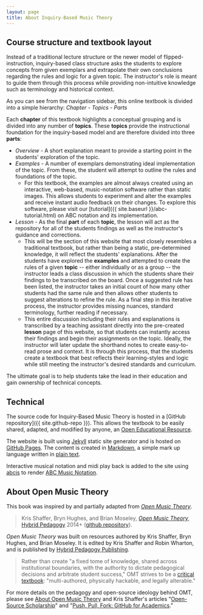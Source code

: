 ```yaml
---
layout: page
title: About Inquiry-Based Music Theory
---
```


## Course structure and textbook layout

Instead of a traditional lecture structure or the newer model of flipped-instruction, inquiry-based class structure asks the students to explore concepts from given exemplars and extrapolate their own conclusions regarding the rules and logic for a given topic.
The instructor's role is meant to guide them through this process while providing non-intuitive knowledge such as terminology and historical context.

As you can see from the navigation sidebar, this online textbook is divided into a simple hierarchy:
*Chapter - Topics - Parts*

Each **chapter** of this textbook highlights a conceptual grouping and is divided into any number of **topics**.
These **topics** provide the instructional foundation for the inquiry-based model and are therefore divided into three **parts**:
- *Overview* - A short explanation meant to provide a starting point in the students' exploration of the topic.
- *Examples* - A number of exemplars demonstrating ideal implementation of the topic. From these, the student will attempt to outline the rules and foundations of the topic. 
    - For this textbook, the examples are almost always created using an interactive, web-based, music-notation software rather than static images. This allows students to experiment and alter the examples and receive instant audio feedback on their changes. To explore this software, please visit our [tutorial]({{ site.baseurl }}/abc-tutorial.html) on ABC notation and its implementation.
- *Lesson* - As the final **part** of each **topic**, the lesson will act as the repository for all of the students findings as well as the instructor's guidance and corrections. 
    - This will be the section of this website that most closely resembles a traditional textbook, but rather than being a static, pre-determined knowledge, it will reflect the students' explanations. 
    After the students have explored the **examples** and attempted to create the rules of a given **topic** -- either individually or as a group -- the instructor leads a class discussion in which the students share their findings to be transcribed on the board. 
    Once a suggested rule has been listed, the instructor takes an initial count of how many other students had the same rule and then allows other students to suggest alterations to refine the rule. 
    As a final step in this iterative process, the instructor provides missing nuances, standard terminology, further reading if necessary.
    - This entire discussion including their rules and explanations is transcribed by a teaching assistant directly into the pre-created **lesson** page of this website, so that students can instantly access their findings and begin their assignments on the topic. 
    Ideally, the instructor will later update the shorthand notes to create easy-to-read prose and context. 
    It is through this process, that the students create a textbook that best reflects their learning-styles and logic while still meeting the instructor's desired standards and curriculum.

The ultimate goal is to help students take the lead in their education and gain ownership of technical concepts. 

## Technical 

The source code for Inquiry-Based Music Theory is hosted in a [GitHub repository]({{ site.github-repo }}).
This allows the textbook to be easily shared, adapted, and modified by anyone, an [Open Educational Resource](https://en.wikipedia.org/wiki/Open_educational_resources).

The website is built using [Jekyll](http://jekyllrb.com/) static site generator and is hosted on [GitHub Pages](https://pages.github.com/).
The content is created in [Markdown](https://daringfireball.net/projects/markdown/), a simple mark up language written in [plain text](https://en.wikipedia.org/wiki/Plain_text).

Interactive musical notation and midi play back is added to the site using [abcjs](https://github.com/paulrosen/abcjs) to render [ABC Music Notation](http://abcnotation.com/).

## About Open Music Theory

This book was inspired by and partially adapted from [*Open Music Theory*](http://openmusictheory.com/). 

> Kris Shaffer, Bryn Hughes, and Brian Moseley, [*Open Music Theory*](http://openmusictheory.com/), [Hybrid Pedagogy](http://www.digitalpedagogylab.com/hybridped/) 2014+ ([github repository](https://github.com/openmusictheory/openmusictheory.github.io)).

*Open Music Theory* was built on resources authored by Kris Shaffer, Bryn Hughes, and Brian Moseley. It is edited by Kris Shaffer and Robin Wharton, and is published by [Hybrid Pedagogy Publishing](http://www.hybridpedagogy.org/#publishing). 

> Rather than create "a fixed tome of knowledge, shared across institutional boundaries, with the authority to dictate pedagogical decisions and arbitrate student success," OMT strives to be a [critical textbook](http://www.hybridpedagogy.com/journal/critical-textbook/): "multi-authored, physically hackable, and legally alterable."

For more details on the pedagogy and open-source ideology behind OMT, please see [About Open Music Theory](http://openmusictheory.com/about.html) and Kris Shaffer's articles "[Open-Source Scholarship](http://www.hybridpedagogy.com/Journal/files/Open_Source_Scholarship.html)" and "[Push, Pull, Fork: GitHub for Academics](http://www.hybridpedagogy.com/Journal/files/GitHub_for_Academics.html)." 
